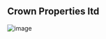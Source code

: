 ## Crown Properties ltd
![image](https://github.com/user-attachments/assets/08253a7b-fbd4-4a3a-a4d4-dd71ce258b81)
